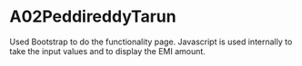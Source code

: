 # A02PeddireddyTarun
Used Bootstrap to do the functionality page. 
Javascript is used internally to take the input values and to display the EMI amount.
